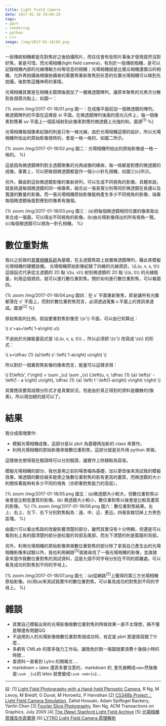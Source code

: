 ```yaml
---
title: Light Field Camera
date: 2017-01-18 19:04:29
tags:
- pbrt
- rendering
- python
- c++
image: /img/2017-01-18/02.png
---
```




一般傳統相機都是先對焦好之後拍攝照片，而往往會有些照片事後才發現竟然沒對好焦，甚是可惜。而光場相機(light field camera)，有別於一般傳統相機，是可以記錄相機內部的光線傳輸方向等信息的相機；光場相機就是比傻瓜相機還傻瓜的相機，允許再拍攝後根據拍攝者的需要再重新聚焦到任意的位置光場相機可以做到先拍攝，後對焦這種神奇的事情。

光場相機其實是在相機主鏡頭後面加了一層微透鏡陣列，讓原本聚焦的光再次分散到各個感光點上，如圖一：

{% zoom /img/2017-01-18/01.png 圖一：在成像平面前加一個微透鏡的陣列。微透鏡陣列的平面在這裡是 st 平面。在微透鏡陣列後面的感光元件上，每一個像素對應著 uv 平面上一個區域射到此像素對應的微透鏡上光強的和。圖源<sup>[1]</sup> %}

<!-- more -->

光場相機每個像素紀錄的則是只有一條光線。由於光場相機這樣的設計，所以光場相機所拍出的原始影像很特別，會是一格一格的，如圖二所示。

{% zoom /img/2017-01-18/02.png 圖二：光場相機所拍出的原始影像是一格一格的。 %}

這是因為微透鏡陣列對主透鏡聚集的光再成像的緣故，每一格都是對應的微透鏡的成像。事實上，可以把每個微透鏡都當作一個小小針孔相機，如圖三(c)所示。

另外，藉由對這些微透鏡影像的重新排列，可以生成不同視角的影像。具體來說，就是挑選每個微透鏡的同一格像素，組合出一張長寬分別等同於微透鏡在長邊以及寬邊的數量的影像。而一張光場相機原始影像能夠產生多少不同視角的影像，端看每個微透鏡後面對應到的像素有幾個。

{% zoom /img/2017-01-18/03.png 圖三：(a)把每個微透鏡相同位置的像素取出來合成一張圖，可以得出不同視角的影像。(b)由光場影像得出的所有視角一覽。(c)每個微透鏡可以視為一針孔相機。 %}

# 數位重對焦

我以之前做的[真實相機系統](https://ssarcandy.tw/2016/11/09/pbrt-realistic-camera/)為基礎，在主透鏡焦距上放置微透鏡陣列，藉此來模擬光場相機的硬體設備。
光場相機原始影像紀錄了四維的光線資訊，\\(L(u, v, s, t)\\) 這個函式代表從主透鏡的 2D 點 \\((u, v)\\) 射到微透鏡的 2D 點 \\((s, t)\\) 的光線能量，利用這個資訊，就可以進行數位重對焦。關於如何進行數位重對焦，可以看圖四。

{% zoom /img/2017-01-18/04.png 圖四：在 s' 平面重新聚焦，即是讓所有光錐都落在 s' 平面上，而對於數位重對焦而言，必須透過蒐集ｓ平面上的資訊來達成。圖源<sup>[2]</sup> %}

原始焦距的比例。假設要重對焦影像至 \\(s'\\) 平面，可以由已知算出：

\\( s'=as+\left( 1-a\right) u\\)

不過由於光線能量函式是 \\(L(u, v, s, t)\\) ，所以必須把 \\(s'\\) 改寫成 \\(s\\) 的形式：

\\( s=\dfrac {1} {a}\left( s'-\left( 1-a\right) u\right) \\)

所以對於一個重對焦影像的像素而言，能量可以這樣求得：

\\( E\left(s', t'\right) = \sum \_{u} \sum \_{v} L\left(u, v, \dfrac {1} {a} \left(s' - \left(1 - a \right) u\right), \dfrac {1} {a} \left( t'-\left(1-a\right) v\right) \right) \\)

其實應該要寫成積分形式才是真實狀況，但是由於真正得到的資料是離散的(像素)，所以用加總的就可以了。

# 結果

我分成兩塊實作:

- 模擬光場相機成像，這部分是以 pbrt 為基礎再加新的 class 來實作。
- 利用光場相機的原始影像來做數位重對焦，這部分就是另外用 python 來做。
 
這樣做也使得我在驗證時可以分別驗證，讓實作上除錯較為容易。

模擬光場相機的部分，我也是用之前的場景檔為基礎，加以更改後來測試我的模擬效果。微透鏡的數目越多能使之後數位重對焦的影有更高的畫質，而微透鏡的大小則關係著能夠有多少不同的視角（亦即重對焦能力的高低）。

{% zoom /img/2017-01-18/05.png 圖五：(a)微透鏡大小較大，但數位重對焦以後會是比較低畫質的影像。(b) 微透鏡大小較小，數位重對焦以後會是比較高畫質的影像。 %}
{% zoom /img/2017-01-18/06.png 圖六：數位重對焦結果。左上、右上、左下、右下分別對焦點為：遠、中、近、更近。四張皆裁切掉上方黑色區塊。 %}

由圖六可以看出焦距的改變影響清楚的部分，雖然其實沒有十分明顯，但還是可以看到右上角的圖清楚的部分是紅龍的背部及尾部，而左下清楚的則是藍龍的背部。

另外，利用光場相機的原始影像來做數位重對焦的部分除了拿我自己產生出的光場相機影像來試驗以外，我也利用網路<sup>[5]</sup>直接尋找了一張光場相機的影像，並直接拿來當作我數位重對焦的測試資料，這是九個不同字母分別在不同的距離處。可以看見成功的對焦到不同的字母上。

{% zoom /img/2017-01-18/07.png 圖七：(a)從網路<sup>[5]</sup>上獲得的第三方光場相機原始影像。(b)用(a)來測試我實作的數位重對焦，可以看見成功的對焦到不同的字母上。 %}

# 雜談

- 其實自己模擬出來的光場影像做數位重對焦的時候效果一直不太理想，搞不懂是哪邊有問題QQ
- 不過用別人的光場影像做數位重對焦很成功阿，肯定是 pbrt 那邊我寫錯了什麼...
- 多虧有 CMLab 的眾多強力工作站，讓我免於跑一張圖就要浪費十幾個小時的時間...
- 查資料一直看到 Lytro 的開箱文....
- markdown + latex 還真多要注意的，markdown 的`_`會先被轉成`<em>`然後像是`\sum _{u}`的 latex 就會變成`\sum <em>{u}`...

---

註:
[1] [Light Field Photography with a Hand-held Plenoptic Camera](http://graphics.stanford.edu/papers/lfcamera/), R Ng, M Levoy, M Brédif, G Duval, M Horowitz, P Hanrahan
[2] [CS348b Project： Light Field Camera Simulation](https://graphics.stanford.edu/courses/cs348b-competition/cs348b-14/second_report.pdf), Zahid Hossain, Adam Spilfogel Backery, Yanlin Chen
[3] [Fourier Slice Photography](http://graphics.stanford.edu/papers/fourierphoto/), Ren Ng, ACM Transactions on Graphics, July 2005
[4] [The (New) Stanford Light Field Archive](http://lightfield.stanford.edu/lfs.html)
[5] [光場相機原理及仿真實現](http://blog.csdn.net/endlch/article/details/44539055)
[6] [LYTRO Light Field Camera 原理解析](https://phychai.wordpress.com/2011/06/24/lytro-light-field-camera/)
$$$$